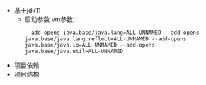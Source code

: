 * 基于jdk11
  * 启动参数 vm参数:
    ```
    --add-opens java.base/java.lang=ALL-UNNAMED --add-opens java.base/java.lang.reflect=ALL-UNNAMED --add-opens java.base/java.io=ALL-UNNAMED --add-opens java.base/java.util=ALL-UNNAMED 
    ```
* 项目依赖
* 项目结构  